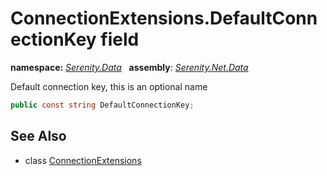 # ConnectionExtensions.DefaultConnectionKey field
**namespace:** *[Serenity.Data](../../README.md#serenity.data-namespace)*   **assembly**: *[Serenity.Net.Data](../../README.md)*

Default connection key, this is an optional name

```csharp
public const string DefaultConnectionKey;
```

## See Also

* class [ConnectionExtensions](../ConnectionExtensions.md)